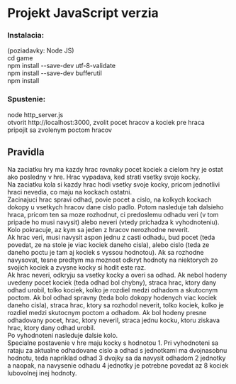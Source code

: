 # Projekt JavaScript verzia

### Instalacia:

(poziadavky: Node JS)  
cd game  
npm install --save-dev utf-8-validate  
npm install --save-dev bufferutil  
npm install
 
### Spustenie:

node http_server.js  
otvorit http://localhost:3000, zvolit pocet hracov a kociek pre hraca  
pripojit sa zvolenym poctom hracov

## Pravidla

Na zaciatku hry ma kazdy hrac rovnaky pocet kociek a cielom hry je ostat ako posledny v hre. Hrac vypadava, ked strati vsetky svoje kocky.  
Na zaciatku kola si kazdy hrac hodi vsetky svoje kocky, pricom jednotlivi hraci nevedia, co maju na kockach ostatni.  
Zacinajuci hrac spravi odhad, povie pocet a cislo, na kolkych kockach dokopy u vsetkych hracov dane cislo padlo. Potom nasleduje tah dalsieho hraca, pricom ten sa moze rozhodnut, ci predoslemu odhadu veri (v tom pripade ho musi navysit) alebo neveri (vtedy prichadza k vyhodnoteniu). Kolo pokracuje, az kym sa jeden z hracov nerozhodne neverit.  
Ak hrac veri, musi navysit aspon jednu z casti odhadu, bud pocet (teda povedat, ze na stole je viac kociek daneho cisla), alebo cislo (teda ze daneho poctu je tam aj kociek s vyssou hodnotou). Ak sa rozhodne navysovat, tesne predtym ma moznost odkryt hodnoty na niektorych zo svojich kociek a zvysne kocky si hodit este raz.  
Ak hrac neveri, odkryju sa vsetky kocky a overi sa odhad. Ak nebol hodeny uvedeny pocet kociek (teda odhad bol chybny), straca hrac, ktory dany odhad urobil, tolko kociek, kolko je rozdiel medzi odhadom a skutocnym poctom. Ak bol odhad spravny (teda bolo dokopy hodenych viac kociek daneho cisla), straca hrac, ktory sa rozhodol neverit, tolko kociek, kolko je rozdiel medzi skutocnym poctom a odhadom. Ak bol hodeny presne odhadovany pocet, hrac, ktory neveril, straca jednu kocku, ktoru ziskava hrac, ktory dany odhad urobil.  
Po vyhodnoteni nasleduje dalsie kolo.  
Specialne postavenie v hre maju kocky s hodnotou 1. Pri vyhodnoteni sa rataju za aktualne odhadovane cislo a odhad s jednotkami ma dvojnasobnu hodnotu, teda napriklad odhad 3 dvojky sa da navysit odhadom 2 jednotky a naopak, na navysenie odhadu 4 jednotky je potrebne povedat az 8 kociek lubovolnej inej hodnoty.
